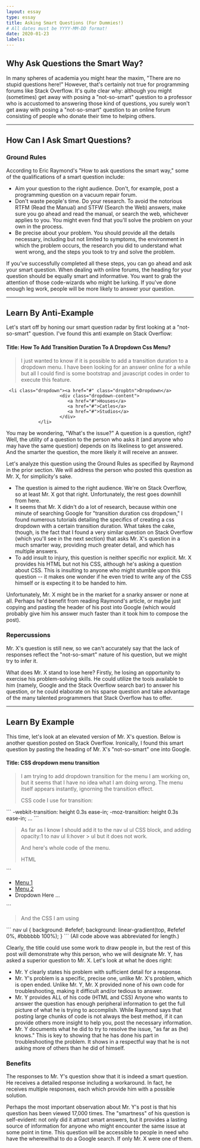 ```yaml
---
layout: essay
type: essay
title: Asking Smart Questions (For Dummies!)
# All dates must be YYYY-MM-DD format!
date: 2020-01-23
labels:
---
```

## Why Ask Questions the Smart Way?
In many spheres of academia you might hear the maxim, "There are no stupid questions here!" However, that's certainly not true for programming forums like Stack Overflow. It's quite clear why: although you might (sometimes) get away with posing a "not-so-smart" question to a professor who is accustomed to answering those kind of questions, you surely won't get away with posing a "not-so-smart" question to an online forum consisting of people who donate their time to helping others.

---

## How Can I Ask Smart Questions?
### Ground Rules
According to Eric Raymond's "How to ask questions the smart way," some of the qualifications of a smart question include: 
* Aim your question to the right audience. Don't, for example, post a programming question on a vacuum repair forum.
* Don't waste people's time. Do your research. To avoid the notorious RTFM (Read the Manual) and STFW (Search the Web) answers, make sure you go ahead and read the manual, or search the web, whichever applies to you. You might even find that you'll solve the problem on your own in the process.
* Be precise about your problem. You should provide all the details necessary, including but not limited to symptoms, the environment in which the problem occurs, the research you did to understand what went wrong, and the steps you took to try and solve the problem.

If you've successfully completed all these steps, you can go ahead and ask your smart question. When dealing with online forums, the heading for your question should be equally smart and informative. You want to grab the attention of those code-wizards who might be lurking. If you've done enough leg work, people will be more likely to answer your question.

---

## Learn By Anti-Example
Let's start off by honing our smart question radar by first looking at a "not-so-smart" question. I've found this anti example on Stack Overflow:
#### <b>Title:</b> How To Add Transition Duration To A Dropdown Css Menu?
<blockquote>
  I just wanted to know if it is possible to add a transition duration to a dropdown menu. I have been looking for an answer online for a while but all I could find is some bootstrap and javascript codes in order to execute this feature.
</blockquote>

```
 <li class="dropdown"><a href="#" class="dropbtn">Dropdown</a>
                    <div class="dropdown-content">
                       <a href="#">Houses</a>
                       <a href="#">Catles</a>
                       <a href="#">Studios</a>
                    </div>
            </li>
 ```
You may be wondering, "What's the issue?" A question is a question, right? Well, the utility of a question to the person who asks it (and anyone who may have the same question) depends on its likeliness to get answered. And the smarter the question, the more likely it will receive an answer.

Let's analyze this question using the Ground Rules as specified by Raymond in the prior section. We will address the person who posted this question as Mr. X, for simplicity's sake. 
* The question is aimed to the right audience. We're on Stack Overflow, so at least Mr. X got that right. Unfortunately, the rest goes downhill from here.
* It seems that Mr. X didn't do a lot of research, because within one minute of searching Google for "transition duration css dropdown," I found numerous tutorials detailing the specifics of creating a css dropdown with a certain transition duration. What takes the cake, though, is the fact that I found a very similar question on Stack Overflow (which you'll see in the next section) that asks Mr. X's question in a much smarter way, providing much greater detail, and which has multiple answers.
* To add insult to injury, this question is neither specific nor explicit. Mr. X provides his HTML but not his CSS, although he's asking a question about CSS. This is insulting to anyone who might stumble upon this question -- it makes one wonder if he even tried to write any of the CSS himself or is expecting it to be handed to him. 

Unfortunately, Mr. X might be in the market for a snarky answer or none at all. Perhaps he'd benefit from reading Raymond's article, or maybe just copying and pasting the header of his post into Google (which would probably give him his answer much faster than it took him to compose the post).

### Repercussions
Mr. X's question is still new, so we can't accurately say that the lack of responses reflect the "not-so-smart" nature of his question, but we might try to infer it.

What does Mr. X stand to lose here? Firstly, he losing an opportunity to exercise his problem-solving skills. He could utilize the tools available to him (namely, Google and the Stack Overflow search bar) to answer his question, or he could elaborate on his sparse question and take advantage of the many talented programmers that Stack Overflow has to offer.

---

## Learn By Example
This time, let's look at an elevated version of Mr. X's question. Below is another question posted on Stack Overflow. Ironically, I found this smart question by pasting the heading of Mr. X's "not-so-smart" one into Google.

#### <b>Title:</b> CSS dropdown menu transition
<blockquote>
  I am trying to add dropdown transition for the menu I am working on, but it seems that I have no idea what I am doing wrong. The menu itself appears instantly, ignorning the transition effect.

CSS code I use for transition:
</blockquote>
```
-webkit-transition: height 0.3s ease-in;
-moz-transition: height 0.3s ease-in;
...
```
<blockquote>
  As far as I know I should add it to the nav ul ul CSS block, and adding opacity:1 to nav ul li:hover > ul but it does not work.

And here's whole code of the menu.

HTML
</blockquote>
```
<nav>
    <ul>
        <li><a href="http://www.www.com/">Menu 1</a></li>
        <li><a href="http://www.www.com/">Menu 2</a></li>
        <li><a>Dropdown Here</a>
        ...
</nav>
```
<blockquote>
  And the CSS I am using
</blockquote>
```
nav ul {
    background: #efefef; 
    background: linear-gradient(top, #efefef 0%, #bbbbbb 100%);  
}
```
(All code above was abbreviated for length.)

Clearly, the title could use some work to draw people in, but the rest of this post will demonstrate why this person, who we will designate Mr. Y, has asked a superior question to Mr. X. Let's look at what he does right:
* Mr. Y clearly states his problem with sufficient detail for a response.
* Mr. Y's problem is a specific, precise one, unlike Mr. X's problem, which is open ended. Unlike Mr. Y, Mr. X provided none of his own code for troubleshooting, making it difficult and/or tedious to answer.
* Mr. Y provides ALL of his code (HTML and CSS) Anyone who wants to answer the question has enough peripheral information to get the full picture of what he is trying to accomplish. While Raymond says that posting large chunks of code is not always the best method, if it can provide others more insight to help you, post the necessary information.
* Mr. Y documents what he did to try to resolve the issue, "as far as (he) knows." This is key to showing that he has done his part in troubleshooting the problem. It shows in a respectful way that he is not asking more of others than he did of himself.

### Benefits
The responses to Mr. Y's question show that it is indeed a smart question. He receives a detailed response including a workaround. In fact, he receives multiple responses, each which provide him with a possible solution.

Perhaps the most important observation about Mr. Y's post is that his question has been viewed 17,000 times. The "smartness" of his question is self-evident: not only did it attract smart answers, but it provides a lasting source of information for anyone who might encounter the same issue at some point in time. This question will be accessible to people in need who have the wherewithal to do a Google search. If only Mr. X were one of them.
